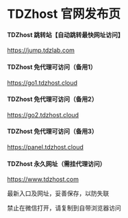 # TDZhost 官网发布页

#### TDZhost 跳转站【自动跳转最快网址访问】
https://jump.tdzlab.com
#### TDZhost 免代理可访问（备用1）
https://go1.tdzhost.cloud
#### TDZhost 免代理可访问（备用2）
https://go2.tdzhost.cloud
#### TDZhost 免代理可访问（备用3）
https://panel.tdzhost.cloud
#### TDZhost 永久网址（需挂代理访问）
https://www.tdzhost.com

最新入口及网址，妥善保存，以防失联

禁止在微信打开，请复制到自带浏览器访问
